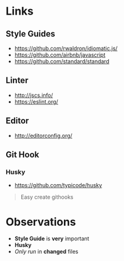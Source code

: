 # Links
## Style Guides
- https://github.com/rwaldron/idiomatic.js/
- https://github.com/airbnb/javascript
- https://github.com/standard/standard

## Linter
- http://jscs.info/
- https://eslint.org/

## Editor
- http://editorconfig.org/

## Git Hook
### Husky
- https://github.com/typicode/husky
> Easy create githooks


# Observations
- **Style Guide** is **very** important
-  **Husky**
  - _Only run_ in **changed** files